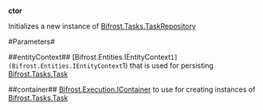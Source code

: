 **ctor**

Initializes a new instance of [Bifrost.Tasks.TaskRepository](Bifrost.Tasks.TaskRepository)

#Parameters#


##entityContext##
[Bifrost.Entities.IEntityContext`1](Bifrost.Entities.IEntityContext`1) that is used for persisting [Bifrost.Tasks.Task](Bifrost.Tasks.Task)

##container##
[Bifrost.Execution.IContainer](Bifrost.Execution.IContainer) to use for creating instances of [Bifrost.Tasks.Task](Bifrost.Tasks.Task)
